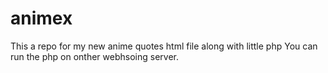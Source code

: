 # animex
This a repo for my new anime quotes html file along with little php
You can run the php on onther webhsoing server.
